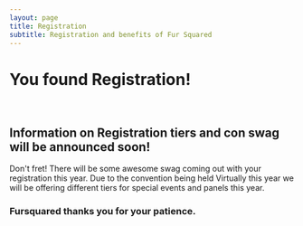 ```yaml
---
layout: page
title: Registration
subtitle: Registration and benefits of Fur Squared
---
```


# You found Registration\!

&nbsp;

## Information on Registration tiers and con swag will be announced soon\!

Don't fret\! There will be some awesome swag coming out with your registration this year. Due to the convention being held Virtually this year we will be offering different tiers for special events and panels this year.

### Fursquared thanks you for your patience.&nbsp;
